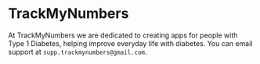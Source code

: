 # TrackMyNumbers
At TrackMyNumbers we are dedicated to creating apps for people with Type 1 Diabetes, helping improve everyday life with diabetes.
You can email support at `supp.trackmynumbers@gmail.com`.
